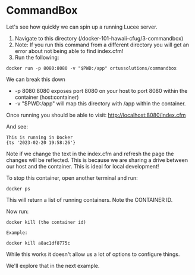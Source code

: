 # CommandBox

Let's see how quickly we can spin up a running Lucee server.

1. Navigate to this directory (/docker-101-hawaii-cfug/3-commandbox)
2. Note: If you run this command from a different directory you will get an error about not being able to find index.cfm!
3. Run the following:


```
docker run -p 8080:8080 -v "$PWD:/app" ortussolutions/commandbox
```

We can break this down

- -p 8080:8080  exposes port 8080 on your host to port 8080 within the container (host:container)
- -v "$PWD:/app" will map this directory with /app within the container.

Once running you should be able to visit: [http://localhost:8080/index.cfm](http://localhost:8080/index.cfm)

And see:

```
This is running in Docker
{ts '2023-02-20 19:58:26'}
```

Note if we change the text in the index.cfm and refresh the page the changes will be reflected. This
is because we are sharing a drive between our host and the container.  This is ideal for local development!


To stop this container, open another terminal and run:

```
docker ps
```

This will return a list of running containers.  Note the CONTAINER ID.

Now run:

```
docker kill (the container id)

Example:

docker kill a8ac1df8775c
```


While this works it doesn't allow us a lot of options to configure things.


We'll explore that in the next example.
